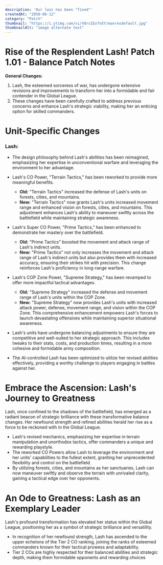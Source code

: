```yaml
---
description: 'Our lass has been "fixed"'
createdAt: "2050-06-12"
category: "Patch"
thumbnail: "https://i.ytimg.com/vi/V8rsIExfnEY/maxresdefault.jpg"
thumbnailAlt: "image alternate text"
---
```



# Rise of the Resplendent Lash! Patch 1.01 - Balance Patch Notes

**General Changes:**

1. Lash, the esteemed sorceress of war, has undergone extensive revisions and improvements to transform her into a formidable and fair contender in the Global League.
2. These changes have been carefully crafted to address previous concerns and enhance Lash's strategic viability, making her an enticing option for skilled commanders.

# Unit-Specific Changes

### Lash:

- The design philosophy behind Lash's abilities has been reimagined, emphasizing her expertise in unconventional warfare and leveraging the environment to her advantage.

- Lash's CO Power, "Terrain Tactics," has been reworked to provide more meaningful benefits.

  - **Old:** "Terrain Tactics" increased the defense of Lash's units on forests, cities, and mountains.
  - **New:** "Terrain Tactics" now grants Lash's units increased movement range and enhanced vision on forests, cities, and mountains. This adjustment enhances Lash's ability to maneuver swiftly across the battlefield while maintaining strategic awareness.

- Lash's Super CO Power, "Prime Tactics," has been enhanced to demonstrate her mastery over the battlefield.

  - **Old:** "Prime Tactics" boosted the movement and attack range of Lash's indirect units.
  - **New:** "Prime Tactics" not only increases the movement and attack range of Lash's indirect units but also provides them with increased accuracy, ensuring their strikes hit with precision. This change reinforces Lash's proficiency in long-range warfare.

- Lash's COP Zone Power, "Supreme Strategy," has been revamped to offer more impactful tactical advantages.

  - **Old:** "Supreme Strategy" increased the defense and movement range of Lash's units within the COP Zone.
  - **New:** "Supreme Strategy" now provides Lash's units with increased attack power, defense, movement range, and vision within the COP Zone. This comprehensive enhancement empowers Lash's forces to launch devastating offensives while maintaining superior situational awareness.

- Lash's units have undergone balancing adjustments to ensure they are competitive and well-suited to her strategic approach. This includes tweaks to their stats, costs, and production times, resulting in a more cohesive and formidable army composition.

- The AI-controlled Lash has been optimized to utilize her revised abilities effectively, providing a worthy challenge to players engaging in battles against her.

# Embrace the Ascension: Lash's Journey to Greatness

Lash, once confined to the shadows of the battlefield, has emerged as a radiant beacon of strategic brilliance with these transformative balance changes. Her newfound strength and refined abilities herald her rise as a force to be reckoned with in the Global League.

- Lash's revised mechanics, emphasizing her expertise in terrain manipulation and unorthodox tactics, offer commanders a unique and rewarding playstyle.
- The reworked CO Powers allow Lash to leverage the environment and her units' capabilities to the fullest extent, granting her unprecedented flexibility and control on the battlefield.
- By utilizing forests, cities, and mountains as her sanctuaries, Lash can now maneuver swiftly and observe the terrain with unrivaled clarity, gaining a tactical edge over her opponents.

# An Ode to Greatness: Lash as an Exemplary Leader

Lash's profound transformation has elevated her status within the Global League, positioning her as a symbol of strategic brilliance and versatility.

- In recognition of her newfound strength, Lash has ascended to the upper echelons of the Tier 2 CO ranking, joining the ranks of esteemed commanders known for their tactical prowess and adaptability.
- Tier 2 COs are highly respected for their balanced abilities and strategic depth, making them formidable opponents and rewarding choices
